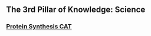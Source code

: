 ## The 3rd Pillar of Knowledge: Science

### [Protein Synthesis CAT](/year10/science/chem/proteinsynthesis.html)
